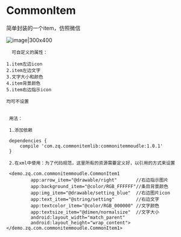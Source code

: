 # CommonItem
简单封装的一个item，仿照微信

![image|300x400](https://github.com/SolveBugs/CommonItem/blob/master/showPicture.png)

      可自定义的属性：

    1.item左边icon
    2.item左边文字
    3.文字大小和颜色
    4.item背景颜色
    5.item右边指示icon
    
    均可不设置


     用法：
     
     1.添加依赖
     
     dependencies {
         compile 'com.zq.commonitemlib:commonitemmoudle:1.0.1'
     }
     
     2.在xml中使用：为了代码规范，这里所有的资源需要定义好，以引用的方式来设置
     
     <demo.zq.com.commonitemmoudle.CommonItem1
             app:arrow_item="@drawable/right"       //右边指示图片
             app:background_item="@color/RGB_FFFFFF"//条目背景颜色
             app:img_item="@drawable/setting_blue"  //右边图片icon
             app:text_item="@string/setting"        //右边文字
             app:textcolor_item="@color/RGB_000000" //文字颜色
             app:textsize_item="@dimen/normalsize"  //文字大小
             android:layout_width="match_parent"
             android:layout_height="wrap_content"></demo.zq.com.commonitemmoudle.CommonItem1>
             
     


    
